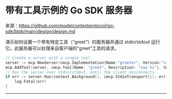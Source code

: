 # 带有工具示例的 Go SDK 服务器

来源：https://github.com/modelcontextprotocol/go-sdk/blob/main/design/design.md

演示如何设置一个带有特定工具（“greet”）的服务器并通过 stdin/stdout 运行它。此服务器可以处理来自客户端的“greet”工具的请求。

```Go
// Create a server with a single tool.
server := mcp.NewServer(&mcp.Implementation{Name:"greeter", Version:"v1.0.0"}, nil)
mcp.AddTool(server, &mcp.Tool{Name: "greet", Description: "say hi"}, SayHi)
// Run the server over stdin/stdout, until the client disconnects.
if err := server.Run(context.Background(), &mcp.StdioTransport{}); err != nil {
    log.Fatal(err)
}
```

--------------------------------
